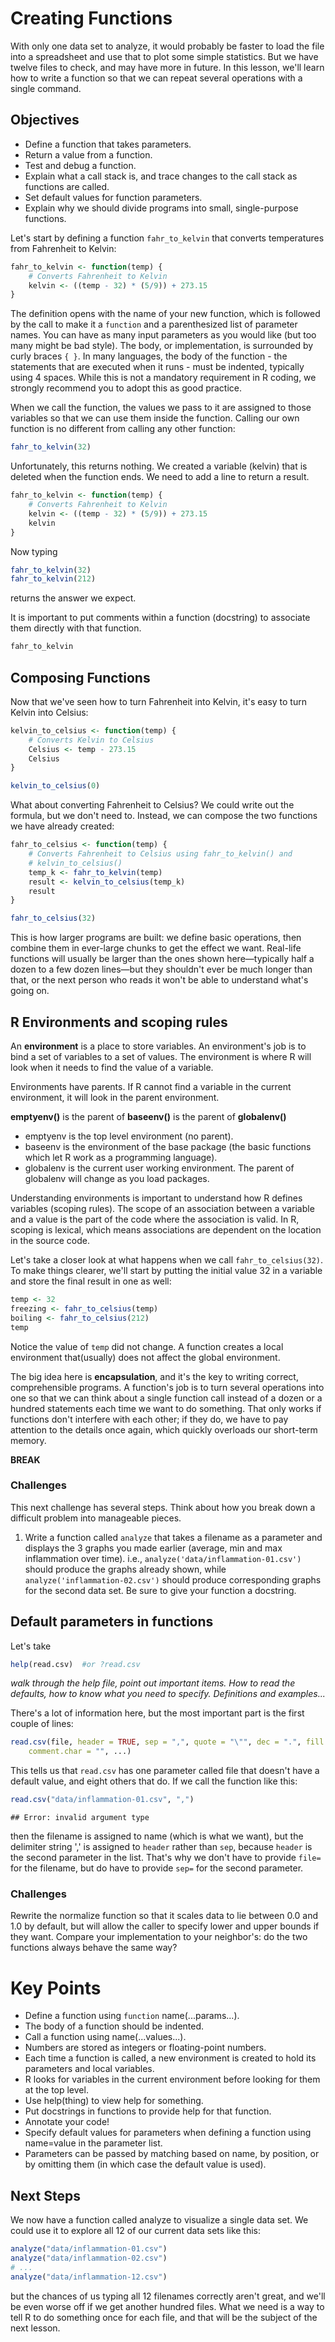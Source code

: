 

# Creating Functions

With only one data set to analyze, it would probably be faster to load the file into a spreadsheet and use that to plot some simple statistics. 
But we have twelve files to check, and may have more in future.
In this lesson, we'll learn how to write a function so that we can repeat several operations with a single command.

## Objectives

* Define a function that takes parameters.
* Return a value from a function.
* Test and debug a function.
* Explain what a call stack is, and trace changes to the call stack as functions are called.
* Set default values for function parameters.
* Explain why we should divide programs into small, single-purpose functions.

Let's start by defining a function `fahr_to_kelvin` that converts temperatures from Fahrenheit to Kelvin:


```r
fahr_to_kelvin <- function(temp) {
    # Converts Fahrenheit to Kelvin
    kelvin <- ((temp - 32) * (5/9)) + 273.15
}
```


The definition opens with the name of your new function, which is followed by the call to make it a `function` and a parenthesized list of parameter names. You can have as many input parameters as you would like (but too many might be bad style). The body, or implementation, is surrounded by curly braces `{ }`. In many languages, the body of the function - the statements that are executed when it runs - must be indented, typically using 4 spaces. While this is not a mandatory requirement in R coding, we strongly recommend you to adopt this as good practice.

When we call the function, the values we pass to it are assigned to those variables so that we can use them inside the function.
Calling our own function is no different from calling any other function:


```r
fahr_to_kelvin(32)
```


Unfortunately, this returns nothing. We created a variable (kelvin) that is deleted when the function ends.
We need to add a line to return a result.


```r
fahr_to_kelvin <- function(temp) {
    # Converts Fahrenheit to Kelvin
    kelvin <- ((temp - 32) * (5/9)) + 273.15
    kelvin
}
```


Now typing


```r
fahr_to_kelvin(32)
fahr_to_kelvin(212)
```


returns the answer we expect.

It is important to put comments within a function (docstring) to associate them directly with that function.


```r
fahr_to_kelvin
```


Composing Functions
-------------------

Now that we've seen how to turn Fahrenheit into Kelvin, it's easy to turn Kelvin into Celsius:


```r
kelvin_to_celsius <- function(temp) {
    # Converts Kelvin to Celsius
    Celsius <- temp - 273.15
    Celsius
}

kelvin_to_celsius(0)
```


What about converting Fahrenheit to Celsius? We could write out the formula, but we don't need to. 
Instead, we can compose the two functions we have already created:


```r
fahr_to_celsius <- function(temp) {
    # Converts Fahrenheit to Celsius using fahr_to_kelvin() and
    # kelvin_to_celsius()
    temp_k <- fahr_to_kelvin(temp)
    result <- kelvin_to_celsius(temp_k)
    result
}

fahr_to_celsius(32)
```


This is how larger programs are built: we define basic operations, then combine them in ever-large chunks to get the effect we want. 
Real-life functions will usually be larger than the ones shown here—typically half a dozen to a few dozen lines—but they shouldn't ever be much longer than that, or the next person who reads it won't be able to understand what's going on.

## R Environments and scoping rules

An **environment** is a place to store variables. An environment's job is to bind a set of variables to a set of values.
The environment is where R will look when it needs to find the value of a variable.

Environments have parents. If R cannot find a variable in the current environment, it will look in the parent environment.

**emptyenv()** is the parent of **baseenv()** is the parent of **globalenv()**
  - emptyenv is the top level environment (no parent).
  - baseenv is the environment of the base package (the basic functions which let R work as a programming language).
  - globalenv is the current user working environment. The parent of globalenv will change as you load packages.

Understanding environments is important to understand how R defines variables (scoping rules).
The scope of an association between a variable and a value is the part of the code where the association is valid.
In R, scoping is lexical, which means associations are dependent on the location in the source code.

Let's take a closer look at what happens when we call `fahr_to_celsius(32)`.
To make things clearer, we'll start by putting the initial value 32 in a variable and store the final result in one as well:


```r
temp <- 32
freezing <- fahr_to_celsius(temp)
boiling <- fahr_to_celsius(212)
temp
```


Notice the value of `temp` did not change. A function creates a local environment that(usually) does not affect the global environment.

The big idea here is __encapsulation__, and it's the key to writing correct, comprehensible programs. A function's job is to turn several operations into one so that we can think about a single function call instead of a dozen or a hundred statements each time we want to do something. That only works if functions don't interfere with each other; if they do, we have to pay attention to the details once again, which quickly overloads our short-term memory.

__BREAK__

### Challenges

This next challenge has several steps. Think about how you break down a difficult problem into manageable pieces.

1. Write a function called `analyze` that takes a filename as a parameter and displays the 3 graphs you made earlier (average, min and max inflammation over time). i.e., `analyze('data/inflammation-01.csv')` should produce the graphs already shown, while `analyze('inflammation-02.csv')` should produce corresponding graphs for the second data set. Be sure to give your function a docstring.

## Default parameters in functions

Let's take


```r
help(read.csv)  #or ?read.csv
```


_walk through the help file, point out important items. How to read the defaults, how to know what you need to specify. Definitions and examples..._

There's a lot of information here, but the most important part is the first couple of lines:


```r
read.csv(file, header = TRUE, sep = ",", quote = "\"", dec = ".", fill = TRUE, 
    comment.char = "", ...)
```


This tells us that `read.csv` has one parameter called file that doesn't have a default value, and eight others that do. If we call the function like this:


```r
read.csv("data/inflammation-01.csv", ",")
```

```
## Error: invalid argument type
```


then the filename is assigned to name (which is what we want), but the delimiter string ',' is assigned to `header` rather than `sep`, because `header` is the second parameter in the list. That's why we don't have to provide `file=` for the filename, but do have to provide `sep=` for the second parameter.

### Challenges

Rewrite the normalize function so that it scales data to lie between 0.0 and 1.0 by default, but will allow the caller to specify lower and upper bounds if they want. Compare your implementation to your neighbor's: do the two functions always behave the same way?

Key Points
===============
* Define a function using `function` name(...params...).
* The body of a function should be indented.
* Call a function using name(...values...).
* Numbers are stored as integers or floating-point numbers.
* Each time a function is called, a new environment is created to hold its parameters and local variables.
* R looks for variables in the current environment before looking for them at the top level.
* Use help(thing) to view help for something.
* Put docstrings in functions to provide help for that function.
* Annotate your code!
* Specify default values for parameters when defining a function using name=value in the parameter list.
* Parameters can be passed by matching based on name, by position, or by omitting them (in which case the default value is used).

## Next Steps

We now have a function called analyze to visualize a single data set. We could use it to explore all 12 of our current data sets like this:


```r
analyze("data/inflammation-01.csv")
analyze("data/inflammation-02.csv")
# ...
analyze("data/inflammation-12.csv")
```


but the chances of us typing all 12 filenames correctly aren't great, and we'll be even worse off if we get another hundred files.
What we need is a way to tell R to do something once for each file, and that will be the subject of the next lesson.

